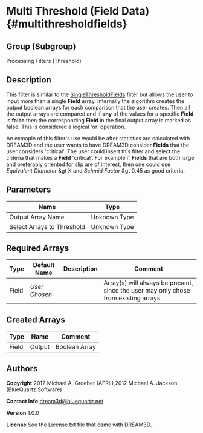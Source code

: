 Multi Threshold (Field Data) {#multithresholdfields}
======

## Group (Subgroup) ##
Processing Filters (Threshold)

## Description ##
This filter is similar to the <a href="SingleThresholdFields.html">SingleThresholdFields</a> filter but allows the user
 to input more than a single **Field** array. Internally the algorithm creates the output boolean arrays for each comparison
 that the user creates. Then all the output arrays are compared and if __any__ of the values for a specific **Field** 
 is __false__ then the corresponding **Field** in the final output array is marked as false. This is considered a
 logical 'or' operation.

  An exmaple of this filter's use would be after statistics are calculated with DREAM3D and the user wants to have DREAM3D consider
 **Fields** that the user considers 'critical'. The user could insert this filter and select the criteria that makes a **Field** 'critical'.
 For example if **Fields** that are both large and preferably oriented for slip are of interest, then one could use _Equivalent Diameter_ &gt X and _Schmid Factor_
 &gt 0.45 as good criteria.

## Parameters ##

| Name | Type |
|------|------|
| Output Array Name | Unknown Type |
| Select Arrays to Threshold | Unknown Type |

## Required Arrays ##
| Type | Default Name | Description | Comment |
|------|--------------|-------------|---------|
| Field | *User Chosen* |  | Array(s) will always be present, since the user may only chose from existing arrays |


## Created Arrays ##
| Type | Name | Comment |
|------|------|---------|
| Field | Output | Boolean Array |


## Authors ##

**Copyright** 2012 Michael A. Groeber (AFRL),2012 Michael A. Jackson (BlueQuartz Software)

**Contact Info** dream3d@bluequartz.net

**Version** 1.0.0

**License**  See the License.txt file that came with DREAM3D.


